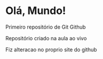 # Olá, Mundo!
 Primeiro repositório de Git Github

Repositório criado na aula ao vivo

Fiz alteracao no proprio site do github
